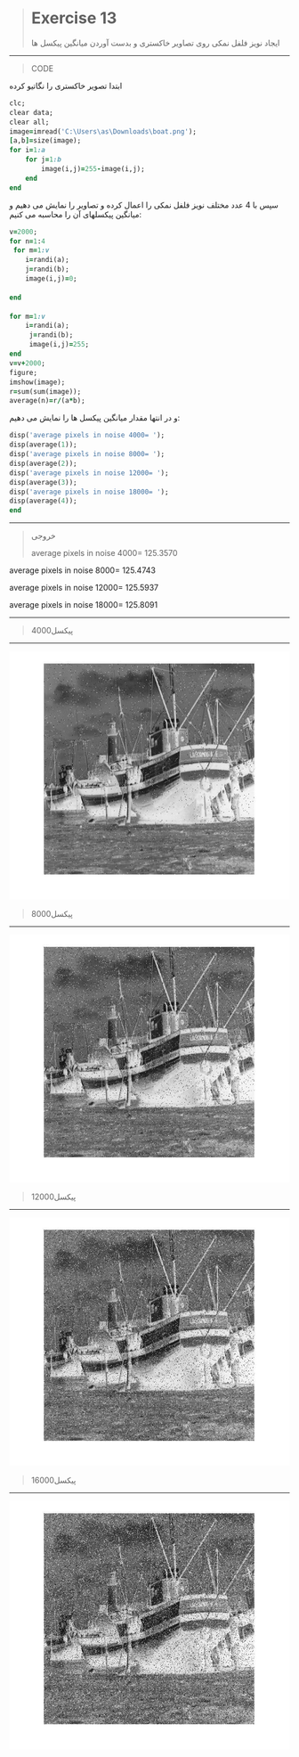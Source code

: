 
> # Exercise 13
> ایجاد نویز فلفل نمکی روی تصاویر خاکستری و بدست آوردن میانگین پیکسل ها
***
>CODE



 

ابتدا تصویر خاکستری را نگاتیو کرده
```ruby
clc;
clear data;
clear all;
image=imread('C:\Users\as\Downloads\boat.png');
[a,b]=size(image);
for i=1:a
    for j=1:b
        image(i,j)=255-image(i,j);
    end 
end
```
سپس با 4 عدد مختلف نویز فلفل نمکی را اعمال کرده و تصاویر را نمایش می دهیم و میانگین پیکسلهای آن را محاسبه می کنیم:
```ruby
v=2000;
for n=1:4
 for m=1:v
    i=randi(a);
    j=randi(b);
    image(i,j)=0;

end

for m=1:v
    i=randi(a);
     j=randi(b);
     image(i,j)=255;
end
v=v+2000;
figure;
imshow(image);
r=sum(sum(image));
average(n)=r/(a*b);
```
و در انتها مقدار میانگین پیکسل ها را نمایش می دهیم:
```ruby
disp('average pixels in noise 4000= ');
disp(average(1));
disp('average pixels in noise 8000= ');
disp(average(2));
disp('average pixels in noise 12000= ');
disp(average(3));
disp('average pixels in noise 18000= ');
disp(average(4));
end
```
***


> خروجی
> 
> average pixels in noise 4000= 
  125.3570

average pixels in noise 8000= 
  125.4743

average pixels in noise 12000= 
  125.5937

average pixels in noise 18000= 
  125.8091
>
***
> 4000پیکسل
***
![alt text](https://github.com/semnan-university-ai/image-processing-class/blob/main/excersiecs/afsaneh427726/13/4000.jpg)

> 8000پیکسل 
***
![alt text](https://github.com/semnan-university-ai/image-processing-class/blob/main/excersiecs/afsaneh427726/13/8000.jpg)

> 12000پیکسل
***
![alt text](https://github.com/semnan-university-ai/image-processing-class/blob/main/excersiecs/afsaneh427726/13/12000.jpg)

> 16000پیکسل
***
![alt text](https://github.com/semnan-university-ai/image-processing-class/blob/main/excersiecs/afsaneh427726/13/16000.jpg)


